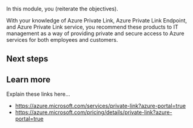 In this module, you (reiterate the objectives).

With your knowledge of Azure Private Link, Azure Private Link Endpoint, and Azure Private Link service, you recommend these products to IT management as a way of providing private and secure access to Azure services for both employees and customers.

## Next steps

## Learn more

Explain these links here...

- https://azure.microsoft.com/services/private-link?azure-portal=true
- https://azure.microsoft.com/pricing/details/private-link?azure-portal=true

